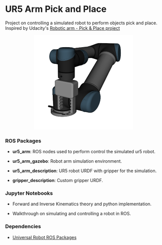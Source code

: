 # UR5 Arm Pick and Place

Project on controlling a simulated robot to perform objects pick and place.
Inspired by Udacity's [Robotic arm - Pick & Place project](https://github.com/udacity/RoboND-Kinematics-Project)

<p align="center">
     <img src="img/ur5_arm.png" width="320">
</p>

### ROS Packages

* **ur5_arm**: ROS nodes used to perform control the simulated ur5 robot.

* **ur5_arm_gazebo**: Robot arm simulation environment.

* **ur5_arm_description**: UR5 robot URDF with gripper for the simulation.

* **gripper_description**: Custom gripper URDF.

### Jupyter Notebooks

* Forward and Inverse Kinematics theory and python implementation.

* Walkthrough on simulating and controlling a robot in ROS.

### Dependencies

* [Universal Robot ROS Packages](https://github.com/ros-industrial/universal_robot)
